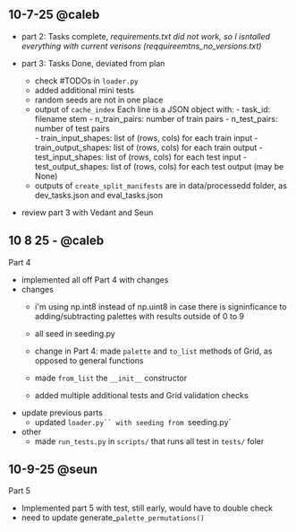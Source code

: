 ## 10-7-25 @caleb 

- part 2: Tasks complete, *requirements.txt did not work, so I isntalled everything with current verisons (reqquireemtns_no_versions.txt)*

- part 3: Tasks Done, deviated from plan
    - check #TODOs in `loader.py`
    - added additional mini tests
    - random seeds are not in one place
    - output of `cache_index`
            Each line is a JSON object with:
            - task_id: filename stem
            - n_train_pairs: number of train pairs
            - n_test_pairs: number of test pairs    
            - train_input_shapes: list of (rows, cols) for each train input
            - train_output_shapes: list of (rows, cols) for each train output
            - test_input_shapes: list of (rows, cols) for each test input
            - test_output_shapes: list of (rows, cols) for each test output (may be None)
    - outputs of `create_split_manifests` are in data/processedd folder, as dev_tasks.json and eval_tasks.json


- review part 3 with Vedant and Seun


## 10 8 25 - @caleb

Part 4
- implemented all off Part 4 with changes
- changes
    - i'm using np.int8 instead of np.uint8 in case there is signinficance to adding/subtracting palettes with results outside of 0 to 9

    - all seed in seeding.py

    - change in Part 4: made `palette` and `to_list` methods of Grid, as opposed to general functions

    - made `from_list` the `__init__` constructor

    - added multiple additional tests and Grid validation checks
- update previous parts
    - updated `loader.py`` with seeding from `seeding.py`
- other
    - made `run_tests.py` in `scripts/` that runs all test in `tests/` foler

## 10-9-25 @seun
Part 5
- Implemented part 5 with test, still early, would have to double check
- need to update generate_`palette_permutations()`
